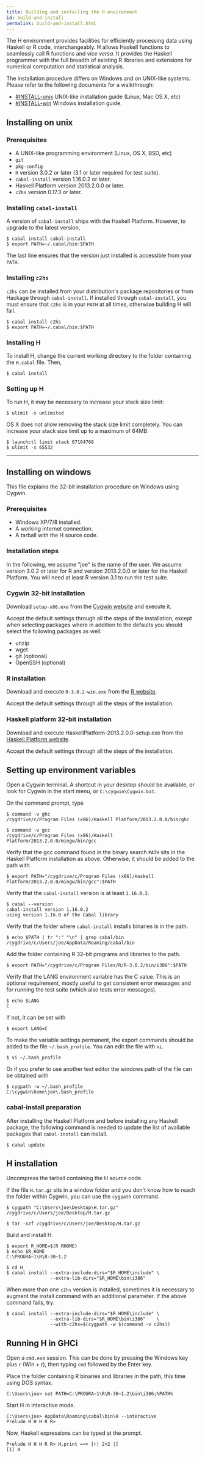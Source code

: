 ```yaml
---
title: Building and installing the H environment
id: build-and-install
permalink: build-and-install.html
---
```


The H environment provides facilities for efficiently processing data
using Haskell or R code, interchangeably. H allows Haskell functions
to seamlessly call R functions and *vice versa*. It provides the
Haskell programmer with the full breadth of existing R libraries and
extensions for numerical computation and statistical analysis.

The installation procedure differs on Windows and on UNIX-like
systems. Please refer to the following documents for a walkthrough:

* [#INSTALL-unix](#INSTALL-unix) UNIX-like installation guide (Linux, Mac OS X, etc)
* [#INSTALL-win](#INSTALL-win) Windows installation guide.


## <a name="INSTALL-unix"></a> Installing on unix

### Prerequisites

  * A UNIX-like programming environment (Linux, OS X, BSD, etc)
  * `git`
  * `pkg-config`
  * `R` version 3.0.2 or later (3.1 or later required for test suite).
  * `cabal-install` version 1.16.0.2 or later.
  * Haskell Platform version 2013.2.0.0 or later.
  * `c2hs` version 0.17.3 or later.

### Installing `cabal-install`

A version of `cabal-install` ships with the Haskell Platform. However,
to upgrade to the latest version,

    $ cabal install cabal-install
    $ export PATH=~/.cabal/bin:$PATH

The last line ensures that the version just installed is accessible
from your `PATH`.

### Installing `c2hs`

`c2hs` can be installed from your distribution's package repositories
or from Hackage through `cabal-install`. If installed through
`cabal-install`, you must ensure that `c2hs` is in your `PATH` at all
times, otherwise building H will fail.

    $ cabal install c2hs
    $ export PATH=~/.cabal/bin:$PATH

### Installing H

To install H, change the current working directory to the folder
containing the `H.cabal` file. Then,

    $ cabal install

### Setting up H

To run H, it may be necessary to increase your stack size limit:

    $ ulimit -s unlimited

OS X does not allow removing the stack size limit completely.  You can
increase your stack size limit up to a maximum of 64MB:

    $ launchctl limit stack 67104768
    $ ulimit -s 65532

<hr />

## <a name="INSTALL-win"> </a> Installing on windows
This file explains the 32-bit installation procedure on Windows using Cygwin.

### Prerequisites

* Windows XP/7/8 installed.
* A working internet connection.
* A tarball with the H source code.

### Installation steps

In the following, we assume "joe" is the name of the user. We assume
version 3.0.2 or later for R and version 2013.2.0.0 or later for the
Haskell Platform. You will need at least R version 3.1 to run the
test suite.

### Cygwin 32-bit installation

Download `setup-x86.exe` from the [Cygwin website](http://cygwin.com/install.html) and execute it.

Accept the default settings through all the steps of the installation,
except when selecting packages where in addition to the defaults you
should select the following packages as well:

* unzip
* wget
* git (optional)
* OpenSSH (optional)

### R installation

Download and execute `R-3.0.2-win.exe` from the 
[R website](http://cran.r-project.org/bin/windows/base/).

Accept the default settings through all the steps of the installation.

### Haskell platform 32-bit installation

Download and execute HaskellPlatform-2013.2.0.0-setup.exe from the
[Haskell Platform website](http://www.haskell.org/platform/windows.html).

Accept the default settings through all the steps of the installation.

## Setting up environment variables

Open a Cygwin terminal. A shortcut in your desktop should be
available, or look for Cygwin in the start menu, or
`C:\cygwin\Cygwin.bat`.

On the command prompt, type

    $ command -v ghc
    /cygdrive/c/Program Files (x86)/Haskell Platform/2013.2.0.0/bin/ghc

    $ command -v gcc
    /cygdrive/c/Program Files (x86)/Haskell Platform/2013.2.0.0/mingw/bin/gcc

Verify that the gcc command found in the binary search `PATH` sits in
the Haskell Platform installation as above. Otherwise, it should be
added to the path with

    $ export PATH="/cygdrive/c/Program Files (x86)/Haskell Platform/2013.2.0.0/mingw/bin/gcc":$PATH

Verify that the `cabal-install` version is at least `1.16.0.2`.

    $ cabal --version
    cabal-install version 1.16.0.2
    using version 1.16.0 of the Cabal library

Verify that the folder where `cabal-install` installs binaries is in
the path.

    $ echo $PATH | tr ":" "\n" | grep cabal/bin
    /cygdrive/c/Users/joe/AppData/Roaming/cabal/bin

Add the folder containing R 32-bit programs and libraries to the path.

    $ export PATH="/cygdrive/c/Program Files/R/R-3.0.2/bin/i386":$PATH

Verify that the LANG environment variable has the C value. This is an
optional requirement, mostly useful to get consistent error messages
and for running the test suite (which also tests error messages).

    $ echo $LANG
    C

If not, it can be set with

    $ export LANG=C
    
To make the variable settings permanent, the export commands should be
added to the file `~/.bash_profile`. You can edit the file with `vi`.

    $ vi ~/.bash_profile

Or if you prefer to use another text editor the windows path of
the file can be obtained with

    $ cygpath -w ~/.bash_profile
    C:\cygwin\home\joe\.bash_profile


### cabal-install preparation

After installing the Haskell Platform and before installing any
Haskell package, the following command is needed to update the list of
available packages that `cabal-install` can install.

    $ cabal update

## H installation

Uncompress the tarball containing the H source code.

If the file `H.tar.gz` sits in a window folder and you don't know how
to reach the folder within Cygwin, you can use the `cygpath` command.

    $ cygpath "C:\Users\joe\Desktop\H.tar.gz"
    /cygdrive/c/Users/joe/Desktop/H.tar.gz

    $ tar -xzf /cygdrive/c/Users/joe/Desktop/H.tar.gz

Build and install H.

    $ export R_HOME=$(R RHOME)
    $ echo $R_HOME
    C:\PROGRA~1\R\R-30~1.2

    $ cd H
    $ cabal install --extra-include-dirs="$R_HOME\include" \
                    --extra-lib-dirs="$R_HOME\bin\i386"

When more than one `c2hs` version is installed, sometimes it is
necessary to augment the install command with an additional parameter.
If the above command fails, try:

    $ cabal install --extra-include-dirs="$R_HOME\include" \
                    --extra-lib-dirs="$R_HOME\bin\i386"    \
                    --with-c2hs=$(cygpath -w $(command -v c2hs))

## Running H in GHCi

Open a `cmd.exe` session. This can be done by pressing the Windows key
plus `r` (Win + r), then typing `cmd` followed by the Enter key.

Place the folder containing R binaries and libraries in the path, this
time using DOS syntax.

    C:\Users\joe> set PATH=C:\PROGRA~1\R\R-30~1.2\bin\i386;%PATH%

Start H in interactive mode.

    C:\Users\joe> AppData\Roaming\cabal\bin\H --interactive
    Prelude H H H R R>

Now, Haskell expressions can be typed at the prompt.

    Prelude H H H R R> H.print =<< [r| 2+2 |]
    [1] 4



